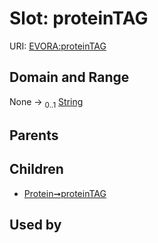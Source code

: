 
# Slot: proteinTAG



URI: [EVORA:proteinTAG](https://evora-project.eu/proteinTAG)


## Domain and Range

None &#8594;  <sub>0..1</sub> [String](types/String.md)

## Parents


## Children

 *  [Protein➞proteinTAG](Protein_proteinTAG.md)

## Used by

